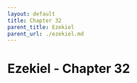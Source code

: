 ```yaml
---
layout: default
title: Chapter 32
parent_title: Ezekiel
parent_url: ./ezekiel.md
---
```


# Ezekiel - Chapter 32
